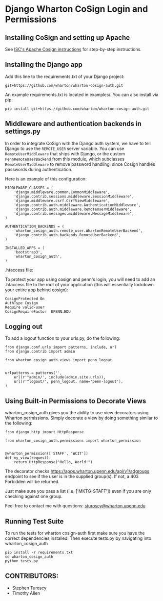 Django Wharton CoSign Login and Permissions
===========================================

Installing CoSign and setting up Apache
---------------------------------------
See [ISC's Apache Cosign instructions](http://www.upenn.edu/computing/weblogin/docs/apache_installation.html)
for step-by-step instructions.

Installing the Django app
-------------------------
Add this line to the requirements.txt of your Django project:

`git+https://github.com/wharton/wharton-cosign-auth.git`

An example requirements.txt is located in examples/. You can also install via pip:

`pip install git+https://github.com/wharton/wharton-cosign-auth.git`

Middleware and authentication backends in settings.py
--------------------------------------
In order to integrate CoSign with the Django auth system,
we have to tell Django to use the `REMOTE_USER` server variable.
You can use `RemoteUserMiddleware` that ships with Django, or
the custom `PennRemoteUserBackend` from this module, which subclasses
`RemoteUserMiddleware` to remove password handling, since Cosign handles passwords during authentication.

Here is an example of this configuration:

```
MIDDLEWARE_CLASSES = (
    'django.middleware.common.CommonMiddleware',
    'django.contrib.sessions.middleware.SessionMiddleware',
    'django.middleware.csrf.CsrfViewMiddleware',
    'django.contrib.auth.middleware.AuthenticationMiddleware',
    'django.contrib.auth.middleware.RemoteUserMiddleware',
    'django.contrib.messages.middleware.MessageMiddleware',
)

AUTHENTICATION_BACKENDS = (
    'wharton_cosign_auth.remote_user.WhartonRemoteUserBackend',
    'django.contrib.auth.backends.RemoteUserBackend',
)

INSTALLED_APPS = (
    'bootstrap3',
    'wharton_cosign_auth',
)
```

.htaccess file:

To protect your app using cosign and penn's login, you will need to add an .htaccess file to the root
of your application (this will essentially lockdown your entire app behind cosign):

```
CosignProtected On
AuthType Cosign
Require valid-user
CosignRequireFactor  UPENN.EDU
```

Logging out
-----------
To add a logout function to your urls.py, do the following:

```
from django.conf.urls import patterns, include, url
from django.contrib import admin

from wharton_cosign_auth.views import penn_logout


urlpatterns = patterns('',
    url(r'^admin/', include(admin.site.urls)),
    url(r'^logout/', penn_logout, name='penn-logout'),
)
```

Using Built-in Permissions to Decorate Views
--------------------------------------------
wharton_cosign_auth gives you the ability to use view decorators using Wharton permissions.
Simply decorate a view by doing something similar to the following:

```
from django.http import HttpResponse

from wharton_cosign_auth.permissions import wharton_permission


@wharton_permission(['STAFF', 'WCIT'])
def my_view(request):
    return HttpResponse("Hello, World!")
```

The decorator checks https://apps.wharton.upenn.edu/api/v1/adgroups endpoint to see if the
user is in the supplied group(s).  If not, a 403 Forbidden will be returned.

Just make sure you pass a list (i.e. ['MKTG-STAFF']) even if you are only checking against one group.

Feel free to contact me with questions: sturoscy@wharton.upenn.edu

Running Test Suite
------------------
To run the tests for wharton cosign-auth first make sure you have the correct dependencies installed. Then execute tests.py by navigating into wharton_cosign_auth

```
pip install -r requirements.txt
cd wharton_cosign_auth
python tests.py
```


CONTRIBUTORS:
-------------
* Stephen Turoscy
* Timothy Allen

